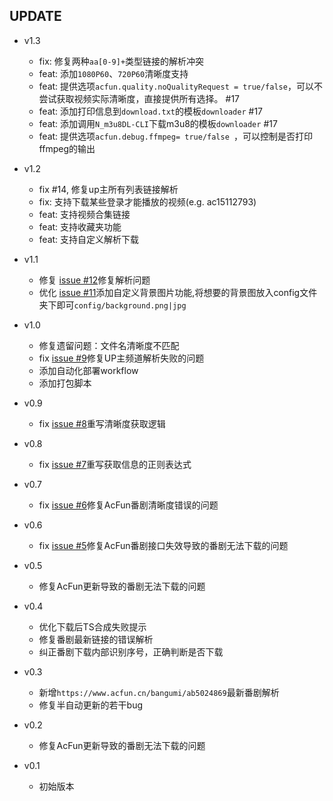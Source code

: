 ## UPDATE  
* v1.3 
	* fix: 修复两种`aa[0-9]+`类型链接的解析冲突
    * feat: 添加`1080P60`、`720P60`清晰度支持
    * feat: 提供选项`acfun.quality.noQualityRequest = true/false`，可以不尝试获取视频实际清晰度，直接提供所有选择。 #17
    * feat: 添加打印信息到`download.txt`的模板`downloader` #17
    * feat: 添加调用`N_m3u8DL-CLI`下载m3u8的模板`downloader` #17
    * feat: 提供选项`acfun.debug.ffmpeg= true/false `，可以控制是否打印ffmpeg的输出
* v1.2 
	* fix #14, 修复up主所有列表链接解析
	* fix: 支持下载某些登录才能播放的视频(e.g. ac15112793)
	* feat: 支持视频合集链接
	* feat: 支持收藏夹功能
	* feat: 支持自定义解析下载
    
* v1.1 
    * 修复 [issue #12](https://github.com/nICEnnnnnnnLee/AcFunDown/issues/12)修复解析问题  
    * 优化 [issue #11](https://github.com/nICEnnnnnnnLee/AcFunDown/issues/11)添加自定义背景图片功能,将想要的背景图放入config文件夹下即可`config/background.png|jpg`   
* v1.0 
    * 修复遗留问题：文件名清晰度不匹配  
    * fix [issue #9](https://github.com/nICEnnnnnnnLee/AcFunDown/issues/9)修复UP主频道解析失败的问题  
    * 添加自动化部署workflow  
    * 添加打包脚本  
* v0.9 
    * fix [issue #8](https://github.com/nICEnnnnnnnLee/AcFunDown/issues/8)重写清晰度获取逻辑
* v0.8 
    * fix [issue #7](https://github.com/nICEnnnnnnnLee/AcFunDown/issues/7)重写获取信息的正则表达式
* v0.7 
    * fix [issue #6](https://github.com/nICEnnnnnnnLee/AcFunDown/issues/6)修复AcFun番剧清晰度错误的问题
* v0.6 
    * fix [issue #5](https://github.com/nICEnnnnnnnLee/AcFunDown/issues/5)修复AcFun番剧接口失效导致的番剧无法下载的问题
* v0.5 
    * 修复AcFun更新导致的番剧无法下载的问题
* v0.4 
    * 优化下载后TS合成失败提示  
    * 修复番剧最新链接的错误解析  
    * 纠正番剧下载内部识别序号，正确判断是否下载
* v0.3 
    * 新增`https://www.acfun.cn/bangumi/ab5024869`最新番剧解析  
    * 修复半自动更新的若干bug  
* v0.2 
    * 修复AcFun更新导致的番剧无法下载的问题
* v0.1 
    * 初始版本
